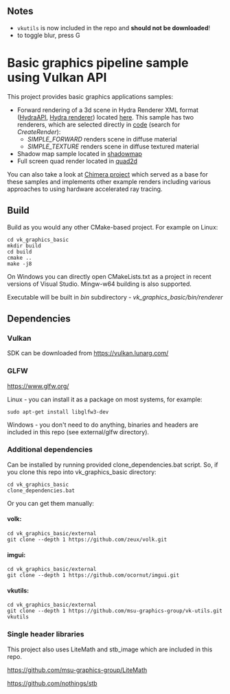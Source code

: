 ## Notes

* `vkutils` is now included in the repo and **should not be downloaded**!
* to toggle blur, press G


# Basic graphics pipeline sample using Vulkan API
This project provides basic graphics applications samples:
* Forward rendering of a 3d scene in Hydra Renderer XML format ([HydraAPI](https://github.com/Ray-Tracing-Systems/HydraAPI), [Hydra renderer](http://www.raytracing.ru/)) located [here](https://github.com/msu-graphics-group/vk_graphics_basic/tree/main/src/samples/simpleforward). This sample has two renderers, which are selected directly in [code](https://github.com/msu-graphics-group/vk_graphics_basic/blob/main/src/samples/simpleforward/main.cpp) (search for *CreateRender*):
  * *SIMPLE_FORWARD* renders scene in diffuse material
  * *SIMPLE_TEXTURE* renders scene in diffuse textured material
* Shadow map sample located in [shadowmap](https://github.com/msu-graphics-group/vk_graphics_basic/tree/main/src/samples/shadowmap)
* Full screen quad render located in [quad2d](https://github.com/msu-graphics-group/vk_graphics_basic/tree/main/src/samples/quad2d)

You can also take a look at [Chimera project](https://gitlab.com/vsan/chimera) which served as a base for these samples and implements other example renders
including various approaches to using hardware accelerated ray tracing.

## Build

Build as you would any other CMake-based project. For example on Linux:
```
cd vk_graphics_basic
mkdir build
cd build
cmake ..
make -j8
```

On Windows you can directly open CMakeLists.txt as a project in recent versions of Visual Studio. Mingw-w64 building is also supported.

Executable will be built in *bin* subdirectory - *vk_graphics_basic/bin/renderer*

## Dependencies
### Vulkan 
SDK can be downloaded from https://vulkan.lunarg.com/

### GLFW 
https://www.glfw.org/

Linux - you can install it as a package on most systems, for example: 
```
sudo apt-get install libglfw3-dev
```

Windows - you don't need to do anything, binaries and headers are included in this repo (see external/glfw directory).

### Additional dependencies 
Can be installed by running provided clone_dependencies.bat script. So, if you clone this repo into vk_graphics_basic directory:

```
cd vk_graphics_basic
clone_dependencies.bat
```

Or you can get them manually:

#### volk:
```
cd vk_graphics_basic/external
git clone --depth 1 https://github.com/zeux/volk.git
```

#### imgui:
```
cd vk_graphics_basic/external
git clone --depth 1 https://github.com/ocornut/imgui.git
```

#### vkutils:
```
cd vk_graphics_basic/external
git clone --depth 1 https://github.com/msu-graphics-group/vk-utils.git vkutils
```

### Single header libraries
This project also uses LiteMath and stb_image which are included in this repo.

https://github.com/msu-graphics-group/LiteMath

https://github.com/nothings/stb

